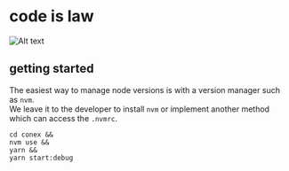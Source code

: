 # code is law
![Alt text](https://avatars.githubusercontent.com/u/45433868?v=4)
## getting started

The easiest way to manage node versions is with a version manager such as `nvm`.  
We leave it to the developer to install `nvm` or implement another method which can access the `.nvmrc`.  

```code
cd conex && 
nvm use &&
yarn && 
yarn start:debug
```